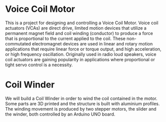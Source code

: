 # Voice Coil Motor
This is a project for designing and controlling a Voice Coil Motor. 
Voice coil actuators (VCAs) are direct drive, limited motion devices that utilize a permanent magnet field and coil winding (conductor) to produce a force that is proportional to the current applied to the coil. These non-commutated electromagnet devices are used in linear and rotary motion applications that require linear force or torque output, and high acceleration, or high frequency oscillation. Originally used in radio loud speakers, voice coil actuators are gaining popularity in applications where proportional or tight servo control is a necessity.


# Coil Winder
We will build a Coil Winder in order to wind the coil contained in the motor. Some parts are 3D printed and the structure is built with aluminium profiles. The winding movement is produced by two stepper motors, the slider and the winder, both controlled by an Arduino UNO board.
